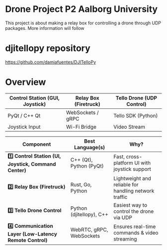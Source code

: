 # Drone Project P2 Aalborg University

This project is about making a relay box for controlling a drone through UDP packages.
More information will follow

# djitellopy repository

https://github.com/damiafuentes/DJITelloPy

# Overview

| **Control Station (GUI, Joystick)** | **Relay Box (Firetruck)** | **Tello Drone (UDP Control)** |
| ----------------------------------- | ------------------------- | ----------------------------- |
| PyQt / C++ Qt                       | WebSockets / gRPC         | Tello SDK (Python)            |
| Joystick Input                      | Wi-Fi Bridge              | Video Stream                  |

| **Component**                                           | **Best Language(s)**     | **Why?**                                              |
| ------------------------------------------------------- | ------------------------ | ----------------------------------------------------- |
| **1️⃣ Control Station (UI, Joystick, Command Center)**   | C++ (Qt), Python (PyQt)  | Fast, cross-platform UI with joystick support         |
| **2️⃣ Relay Box (Firetruck)**                            | Rust, Go, Python         | Lightweight and reliable for handling network traffic |
| **3️⃣ Tello Drone Control**                              | Python (djitellopy), C++ | Easiest way to control the drone via UDP              |
| **4️⃣ Communication Layer (Low-Latency Remote Control)** | WebRTC, gRPC, WebSockets | Ensures real-time commands & video streaming          |

